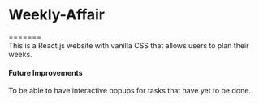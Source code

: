 # Weekly-Affair
======= <br>
This is a React.js website with vanilla CSS that allows users to plan their weeks.

#### Future Improvements
To be able to have interactive popups for tasks that have yet to be done.
